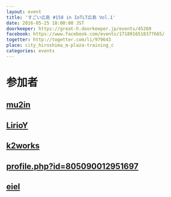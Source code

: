 ```yaml
---
layout: event
title: 'すごい広島 #158 in IoTLT広島 Vol.1'
date: 2016-05-25 18:00:00 JST
doorkeeper: https://great-h.doorkeeper.jp/events/45260
facebook: https://www.facebook.com/events/1718916518377665/
togetter: http://togetter.com/li/979643
place: city_hiroshima_m-plaza-training_c
categories: events
---
```


# 参加者


## [mu2in](http://twitter.com/mu2in)


## [LirioY](http://twitter.com/LirioY)


## [k2works](https://github.com/k2works)


## [profile.php?id=805090012951697](http://www.facebook.com/profile.php?id=805090012951697)


## [eiel](http://eiel.info/)
